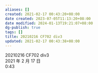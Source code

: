 ```yaml
---
aliases: []
created: 2021-02-17 00:43:20+08:00
date created: 2023-07-05T11:13:20+08:00
date modified: 2024-01-13T19:21:07+08:00
dg-publish: true
tags: []
title: 20210216 CF702 div3
updated: 2021-02-17 00:43:38+08:00
---
```


20210216 CF702 div3  
2021 年 2 月 17 日  
0:43